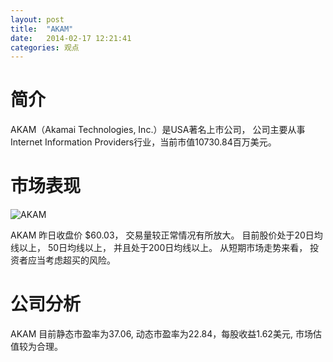 ```yaml
---
layout: post
title:  "AKAM"
date:   2014-02-17 12:21:41
categories: 观点
---
```


# 简介
AKAM（Akamai Technologies, Inc.）是USA著名上市公司，
公司主要从事Internet Information Providers行业，当前市值10730.84百万美元。

# 市场表现

![AKAM](http://finviz.com/chart.ashx?t=AKAM&ty=c&ta=1&p=d&s=l)

AKAM 昨日收盘价 $60.03，
交易量较正常情况有所放大。
目前股价处于20日均线以上，
50日均线以上，
并且处于200日均线以上。
从短期市场走势来看，
投资者应当考虑超买的风险。

# 公司分析
AKAM 目前静态市盈率为37.06, 动态市盈率为22.84，每股收益1.62美元,
市场估值较为合理。
